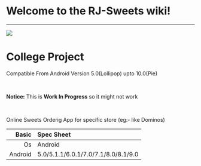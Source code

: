 # Welcome to the RJ-Sweets wiki!


***
<img src="https://3.bp.blogspot.com/-As516iT5Fg4/XCaboGY7s9I/AAAAAAAAAsI/H73juYD21i8I3QYa3MlRR6eSP1Vfaqm-ACLcBGAs/s1600/institute%2Blogo.PNG">

# College Project
Compatible From Android Version 5.0(Lollipop) upto 10.0(Pie)

<br>

**Notice:** This is **Work In Progress** so it might not work

<br>

Online Sweets Orderig App for specific store (eg:- like Dominos)


Basic   | Spec Sheet
-------:|:-------------------------
Os      | Android    
Android | 5.0/5.1.1/6.0.1/7.0/7.1/8.0/8.1/9.0
